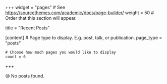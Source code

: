 +++
widget = "pages"  # See https://sourcethemes.com/academic/docs/page-builder/
weight = 50  # Order that this section will appear.

title = "Recent Posts"

[content]
	# Page type to display. E.g. post, talk, or publication.
	page_type = "posts"

	# Choose how much pages you would like to display
	count = 6
+++

:cry: No posts found.
